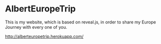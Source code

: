 # AlbertEuropeTrip

This is my website, which is based on reveal.js, in order to share my Europe Journey with every one of you.

http://alberteuropetrip.herokuapp.com/

